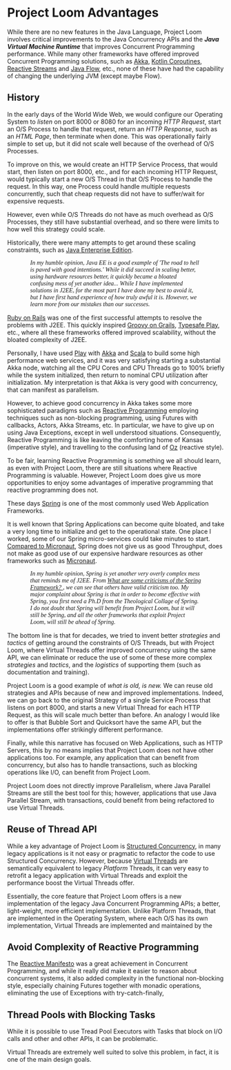 # Project Loom Advantages

While there are no new features in the Java Language, Project Loom involves critical improvements to the Java
Concurrency APIs and the ***Java Virtual Machine Runtime*** that improves Concurrent Programming performance.
While many other frameworks have offered improved Concurrent Programming solutions, such as
[Akka](https://en.wikipedia.org/wiki/Akka_(toolkit)),
[Kotlin Coroutines](https://kotlinlang.org/docs/coroutines-overview.html),
[Reactive Streams](http://www.reactive-streams.org) and
[Java Flow](https://docs.oracle.com/en/java/javase/17/docs/api/java.base/java/util/concurrent/Flow.html),
etc., none of these have had the capability of changing the underlying JVM (except maybe Flow).

## History

In the early days of the World Wide Web, we would configure our Operating System to *listen*
on port 8000 or 8080 for an incoming *HTTP Request*, start an O/S Process to handle that request,
return an *HTTP Response*, such as an *HTML Page*, then terminate when done. This was operationally
fairly simple to set up, but it did not scale well because of the overhead of O/S Processes.

To improve on this, we would create an HTTP Service Process, that would start, then listen
on port 8000, etc., and for each incoming HTTP Request, would typically start a new O/S Thread
in that O/S Process to handle the request. In this way, one Process could handle multiple
requests concurrently, such that cheap requests did not have to suffer/wait for expensive requests.

However, even while O/S Threads do not have as much overhead as O/S Processes, they still have
substantial overhead, and so there were limits to how well this strategy could scale.

Historically, there were many attempts to get around these scaling constraints, such as
[Java Enterprise Edition](https://en.wikipedia.org/wiki/Jakarta_EE).

<p style="padding-left: 40pt; padding-right: 40pt; font-style: italic;font-family: 'Times New Roman', Times, serif;">
    In my humble opinion, Java EE is a good example of 'The road to hell is paved with good intentions.'
    While it did succeed in scaling better, using hardware resources better, it quickly became
    a bloated confusing mess of yet another idea... While I have implemented solutions in J2EE,
    for the most part I have done my best to avoid it, but I have first hand experience of how
    truly awful it is. However, we learn more from our mistakes than our successes.
</p>

[Ruby on Rails](https://en.wikipedia.org/wiki/Ruby_on_Rails)
was one of the first successful attempts to resolve the problems with J2EE. This quickly inspired
[Groovy on Grails](https://en.wikipedia.org/wiki/Grails_(framework)), 
[Typesafe Play](https://en.wikipedia.org/wiki/Play_Framework), etc., where all these frameworks
offered improved scalability, without the bloated complexity of J2EE.

Personally, I have used
[Play](https://en.wikipedia.org/wiki/Play_Framework) with
[Akka](https://en.wikipedia.org/wiki/Akka_(toolkit)) and
[Scala](https://en.wikipedia.org/wiki/Scala_(programming_language))
to build some high performance web services, and it was very satisfying starting a substantial
Akka node, watching all the CPU Cores and CPU Threads go to 100% briefly while the system initialized,
then return to nominal CPU utilization after initialization. My interpretation is that Akka is
very good with concurrency, that can manifest as parallelism.

However, to achieve good concurrency in Akka takes some more sophisticated paradigms such as
[Reactive Programming](https://en.wikipedia.org/wiki/Reactive_programming)
employing techniques such as non-blocking programming, using Futures with callbacks, Actors, Akka Streams,
etc. In particular, we have to give up on using Java Exceptions, except in well understood situations.
Consequently, Reactive Programming is like leaving the comforting home of Kansas (imperative style),
and travelling to the confusing land of
[Oz](https://en.wikipedia.org/wiki/The_Wizard_of_Oz_(1939_film))
(reactive style).

To be fair, learning Reactive Programming is something we all should learn, as even with Project Loom,
there are still situations where Reactive Programming is valuable. However, Project Loom does give us
more opportunities to enjoy some advantages of imperative programming that reactive programming does not.

These days
[Spring](https://en.wikipedia.org/wiki/Spring_Framework) is one of the most commonly used Web Application
Frameworks.

It is well known that Spring Applications can become quite bloated, and take a very long time
to initialize and get to the operational state. One place I worked, some of our Spring micro-services
could take minutes to start.
[Compared to Micronaut](https://micronaut.io/2020/04/28/practical-performance-comparison-of-spring-boot-micronaut-1-3-micronaut-2-0/),
Spring does not give us as good Throughput, does not make as good use of our expensive hardware
resources as other frameworks such as
[Micronaut](https://micronaut.io).

<p style="padding-left: 40pt; padding-right: 40pt; font-style: italic;font-family: 'Times New Roman', Times, serif;">
    In my humble opinion, Spring is yet another very overly complex mess that reminds me of J2EE.
    From
    <a href="https://www.quora.com/What-are-some-criticisms-of-the-Spring-Framework">
        What are some criticisms of the Spring Framework?
    </a>,
    we can see that others have valid criticism too. My major complaint about Spring is that in
    order to become effective with Spring, you first need a Ph.D from the Theological Collage of Spring.
    I do not doubt that Spring will benefit from Project Loom, but it will still be Spring, and all the
    other frameworks that exploit Project Loom, will still be ahead of Spring.
</p>

The bottom line is that for decades, we tried to invent better *strategies* and *tactics* of getting
around the constraints of O/S Threads, but with Project Loom, where Virtual Threads offer improved
concurrency using the same API, we can eliminate or reduce the use of some of these more complex
*strategies* and *tactics*, and the *logistics* of supporting them (such as documentation and training).

Project Loom is a good example of *what is old, is new.* We can reuse old strategies and APIs because of new
and improved implementations. Indeed, we can go back to the original Strategy of a single Service Process that
listens on port 8000, and starts a new Virtual Thread for each HTTP Request, as this will scale much better
than before. An analogy I would like to offer is that Bubble Sort and Quicksort have the same API, but the
implementations offer strikingly different performance.

Finally, while this narrative has focused on Web Applications, such as HTTP Servers, this by
no means implies that Project Loom does not have other applications too. For example, any
application that can benefit from concurrency, but also has to handle transactions, such
as blocking operations like I/O, can benefit from Project Loom.

Project Loom does not directly improve Parallelism, where Java Parallel Streams are still the
best tool for this; however, applications that use Java Parallel Stream, with transactions,
could benefit from being refactored to use Virtual Threads.

## Reuse of Thread API

While a key advantage of Project Loom is
[Structured Concurrency](https://bugs.openjdk.java.net/browse/JDK-8277129),
in many legacy applications is it not
easy or pragmatic to refactor the code to use Structured Concurrency. However, because
[Virtual Threads](https://bugs.openjdk.java.net/browse/JDK-8277131)
are semantically equivalent to legacy *Platform* Threads, it can very easy to retrofit a legacy
application with Virtual Threads and exploit the performance boost the Virtual Threads offer.

Essentially, the core feature that Project Loom offers is a new implementation of the legacy
Java Concurrent Programming APIs; a better, light-weight, more efficient implementation. Unlike
Platform Threads, that are implemented in the Operating System, where each O/S has its own
implementation, Virtual Threads are implemented and maintained by the 

## Avoid Complexity of Reactive Programming

The [Reactive Manifesto](https://www.reactivemanifesto.org/) was a great achievement in Concurrent
Programming, and while it really did make it easier to reason about concurrent systems, it also added
complexity in the functional non-blocking style, especially chaining Futures together with monadic 
operations, eliminating the use of Exceptions with try-catch-finally, 

## Thread Pools with Blocking Tasks

While it is possible to use Tread Pool Executors with Tasks that block on I/O calls and other and
other APIs, it can be problematic.

Virtual Threads are extremely well suited to solve this problem, in fact, it is one of the main design goals.
